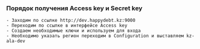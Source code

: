 ### Порядок получения Access key и Secret key
    - Заходим по ссылке http://dev.happydebt.kz:9000
    - Переходим по ссылке в интерфейсе Access key
    - Создаем необходимые ключи и используем для входа
    - Необходимо указать регион переходим в Configuration и выставляем kz-ala-dev